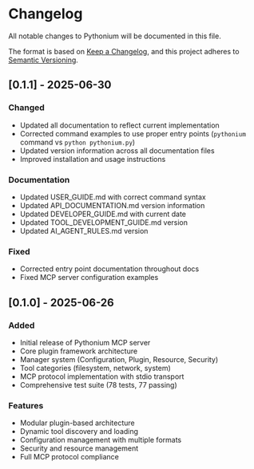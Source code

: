 # Changelog

All notable changes to Pythonium will be documented in this file.

The format is based on [Keep a Changelog](https://keepachangelog.com/en/1.0.0/),
and this project adheres to [Semantic Versioning](https://semver.org/spec/v2.0.0.html).

## [0.1.1] - 2025-06-30

### Changed
- Updated all documentation to reflect current implementation
- Corrected command examples to use proper entry points (`pythonium` command vs `python pythonium.py`)
- Updated version information across all documentation files
- Improved installation and usage instructions

### Documentation
- Updated USER_GUIDE.md with correct command syntax
- Updated API_DOCUMENTATION.md version information
- Updated DEVELOPER_GUIDE.md with current date
- Updated TOOL_DEVELOPMENT_GUIDE.md version
- Updated AI_AGENT_RULES.md version

### Fixed
- Corrected entry point documentation throughout docs
- Fixed MCP server configuration examples

## [0.1.0] - 2025-06-26

### Added
- Initial release of Pythonium MCP server
- Core plugin framework architecture
- Manager system (Configuration, Plugin, Resource, Security)
- Tool categories (filesystem, network, system)
- MCP protocol implementation with stdio transport
- Comprehensive test suite (78 tests, 77 passing)

### Features
- Modular plugin-based architecture
- Dynamic tool discovery and loading
- Configuration management with multiple formats
- Security and resource management
- Full MCP protocol compliance
